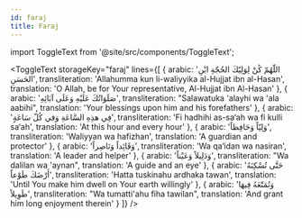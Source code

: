 ```yaml
---
id: faraj
title: Faraj
---
```


import ToggleText from '@site/src/components/ToggleText';

<ToggleText
  storageKey="faraj"
  lines={[
    {
      arabic: 'اللّهُمّ كُنْ لِوَلِيّكَ الحُجّةِ ابْنِ الحَسَنِ',
      transliteration: 'Allahumma kun li-waliyyika al-Hujjat ibn al-Hasan',
      translation: 'O Allah, be for Your representative, Al-Hujjat ibn Al-Hasan'
    },
    {
      arabic: 'صَلَوَاتُكَ عَلَيْهِ وَعَلَى آبَائِهِ',
      transliteration: "Salawatuka 'alayhi wa 'ala aabihi",
      translation: 'Your blessings upon him and his forefathers'
    },
    {
      arabic: 'فِي هذِهِ السَّاعَةِ وَفي كُلّ سَاعَةٍ',
      transliteration: 'Fi hadhihi as-sa‘ah wa fi kulli sa‘ah',
      translation: 'At this hour and every hour'
    },
    {
      arabic: 'وَلِيّاً وَحَافِظاً',
      transliteration: 'Waliyyan wa hafizhan',
      translation: 'A guardian and protector'
    },
    {
      arabic: 'وَقَائِداً وَنَاصِراً',
      transliteration: 'Wa qa‘idan wa nasiran',
      translation: 'A leader and helper'
    },
    {
      arabic: 'وَدَلِيلاً وَعَيْناً',
      transliteration: "Wa dalilan wa 'aynan",
      translation: 'A guide and an eye'
    },
    {
      arabic: 'حَتَّى تُسْكِنَهُ أَرْضَكَ طَوْعاً',
      transliteration: 'Hatta tuskinahu ardhaka tawan',
      translation: 'Until You make him dwell on Your earth willingly'
    },
    {
      arabic: 'وَتُمَتّعَهُ فِيهَا طَوِيلاً',
      transliteration: "Wa tumatti'ahu fiha tawilan",
      translation: 'And grant him long enjoyment therein'
    }
  ]}
/>
